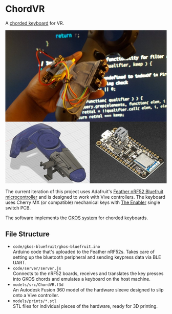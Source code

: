 # ChordVR

A [chorded keyboard](https://en.wikipedia.org/wiki/Chorded_keyboard) for VR.

![A photo of the completed chorded keyboard hardware, a screenshot of the hardware model in Autodesk Fusion 360 and a photo of the Adafruit Feather nRF52 Bluefruit microcontroller](images/combined.jpg)

The current iteration of this project uses Adafruit's
[Feather nRF52 Bluefruit microcontroller](https://www.adafruit.com/product/3406) and is designed to work with Vive
controllers. The keyboard uses Cherry MX (or compatible) mechanical keys with
[The Enabler](https://techkeys.us/collections/accessories/products/the-enabler) single switch PCB.

The software implements the [GKOS system](http://gkos.com/gkos/page1.html) for chorded keyboards.

## File Structure

- `code/gkos-bluefruit/gkos-bluefruit.ino`  
	Arduino code that's uploaded to the Feather nRF52s. Takes care of setting up the bluetooth peripheral and sending
	keypress data via BLE UART.
- `code/server/server.js`  
	Connects to the nRF52 boards, receives and translates the key presses into GKOS chords and emulates a keyboard
	on the host machine.
- `models/src/ChordVR.f3d`  
	An Autodesk Fusion 360 model of the hardware sleeve designed to slip onto a Vive controller.
- `models/prints/*.stl`  
	STL files for individual pieces of the hardware, ready for 3D printing.
